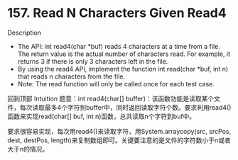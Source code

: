 # 157. Read N Characters Given Read4
Description
* The API: int read4(char *buf) reads 4 characters at a time from a file.
The return value is the actual number of characters read. For example, it returns 3 if there
is only 3 characters left in the file.
* By using the read4 API, implement the function int read(char *buf, int n) that reads n
characters from the file.
* Note: The read function will only be called once for each test case.

回到顶部
Intuition
题意：int read4(char[] buffer)：该函数功能是读取某个文件，每次读取最多4个字符到buffer中，同时返回读取字符个数。要求利用read4()函数来实现read(char[] buf, int n)函数，总共读取n个字符到buf中。

要求很容易实现，每次用read4()来读取字符，用System.arraycopy(src, srcPos, dest, destPos, length)来复制数组即可。关键要注意的是文件的字符数小于n或者大于n的情况。